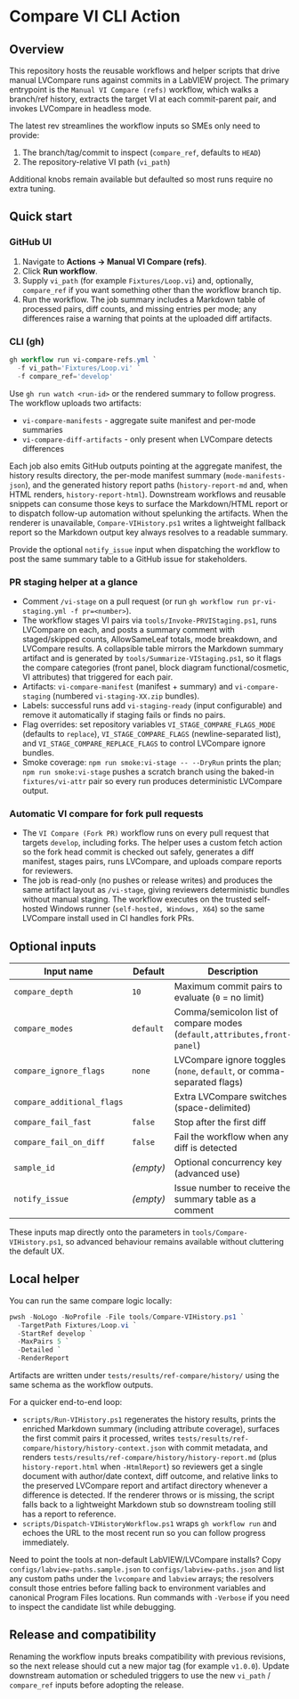 # Compare VI CLI Action

## Overview

This repository hosts the reusable workflows and helper scripts that drive manual
LVCompare runs against commits in a LabVIEW project. The primary entrypoint is the
`Manual VI Compare (refs)` workflow, which walks a branch/ref history, extracts the
target VI at each commit-parent pair, and invokes LVCompare in headless mode.

The latest rev streamlines the workflow inputs so SMEs only need to provide:

1. The branch/tag/commit to inspect (`compare_ref`, defaults to `HEAD`)
2. The repository-relative VI path (`vi_path`)

Additional knobs remain available but defaulted so most runs require no extra
tuning.

## Quick start

### GitHub UI

1. Navigate to **Actions -> Manual VI Compare (refs)**.
2. Click **Run workflow**.
3. Supply `vi_path` (for example `Fixtures/Loop.vi`) and, optionally,
   `compare_ref` if you want something other than the workflow branch tip.
4. Run the workflow. The job summary includes a Markdown table of processed
   pairs, diff counts, and missing entries per mode; any differences raise a
   warning that points at the uploaded diff artifacts.

### CLI (gh)

```powershell
gh workflow run vi-compare-refs.yml `
  -f vi_path='Fixtures/Loop.vi' `
  -f compare_ref='develop'
```

Use `gh run watch <run-id>` or the rendered summary to follow progress. The
workflow uploads two artifacts:

- `vi-compare-manifests` - aggregate suite manifest and per-mode summaries
- `vi-compare-diff-artifacts` - only present when LVCompare detects differences

Each job also emits GitHub outputs pointing at the aggregate manifest, the
history results directory, the per-mode manifest summary (`mode-manifests-json`),
and the generated history report paths (`history-report-md` and, when HTML
renders, `history-report-html`). Downstream workflows and reusable snippets can
consume those keys to surface the Markdown/HTML report or to dispatch follow-up
automation without spelunking the artifacts. When the renderer is unavailable,
`Compare-VIHistory.ps1` writes a lightweight fallback report so the Markdown
output key always resolves to a readable summary.

Provide the optional `notify_issue` input when dispatching the workflow to post
the same summary table to a GitHub issue for stakeholders.

### PR staging helper at a glance

- Comment `/vi-stage` on a pull request (or run `gh workflow run pr-vi-staging.yml -f pr=<number>`).
- The workflow stages VI pairs via `tools/Invoke-PRVIStaging.ps1`, runs LVCompare on each, and posts a summary comment
  with staged/skipped counts, AllowSameLeaf totals, mode breakdown, and LVCompare results. A collapsible table mirrors
  the Markdown summary artifact and is generated by `tools/Summarize-VIStaging.ps1`, so it flags the compare categories
  (front panel, block diagram functional/cosmetic, VI attributes) that triggered for each pair.
- Artifacts: `vi-compare-manifest` (manifest + summary) and `vi-compare-staging` (numbered `vi-staging-XX.zip` bundles).
- Labels: successful runs add `vi-staging-ready` (input configurable) and remove it automatically if staging fails or
  finds no pairs.
- Flag overrides: set repository variables `VI_STAGE_COMPARE_FLAGS_MODE` (defaults to `replace`), `VI_STAGE_COMPARE_FLAGS`
  (newline-separated list), and `VI_STAGE_COMPARE_REPLACE_FLAGS` to control LVCompare ignore bundles.
- Smoke coverage: `npm run smoke:vi-stage -- --DryRun` prints the plan; `npm run smoke:vi-stage` pushes a scratch branch
  using the baked-in `fixtures/vi-attr` pair so every run produces deterministic LVCompare output.

### Automatic VI compare for fork pull requests

- The `VI Compare (Fork PR)` workflow runs on every pull request that targets `develop`, including forks. The helper
  uses a custom fetch action so the fork head commit is checked out safely, generates a diff manifest, stages pairs,
  runs LVCompare, and uploads compare reports for reviewers.
- The job is read-only (no pushes or release writes) and produces the same artifact layout as `/vi-stage`, giving
  reviewers deterministic bundles without manual staging. The workflow executes on the trusted self-hosted Windows
  runner (`self-hosted, Windows, X64`) so the same LVCompare install used in CI handles fork PRs.

## Optional inputs

| Input name                 | Default   | Description                                                                 |
| -------------------------- | --------- | --------------------------------------------------------------------------- |
| `compare_depth`            | `10`      | Maximum commit pairs to evaluate (`0` = no limit)                           |
| `compare_modes`            | `default` | Comma/semicolon list of compare modes (`default,attributes,front-panel`) |
| `compare_ignore_flags`     | `none`    | LVCompare ignore toggles (`none`, `default`, or comma-separated flags)      |
| `compare_additional_flags` | ` `       | Extra LVCompare switches (space-delimited)                                  |
| `compare_fail_fast`        | `false`   | Stop after the first diff                                                   |
| `compare_fail_on_diff`     | `false`   | Fail the workflow when any diff is detected                                 |
| `sample_id`                | _(empty)_ | Optional concurrency key (advanced use)                                     |
| `notify_issue`             | _(empty)_ | Issue number to receive the summary table as a comment                      |

These inputs map directly onto the parameters in `tools/Compare-VIHistory.ps1`,
so advanced behaviour remains available without cluttering the default UX.

## Local helper

You can run the same compare logic locally:

```powershell
pwsh -NoLogo -NoProfile -File tools/Compare-VIHistory.ps1 `
  -TargetPath Fixtures/Loop.vi `
  -StartRef develop `
  -MaxPairs 5 `
  -Detailed `
  -RenderReport
```

Artifacts are written under `tests/results/ref-compare/history/` using the same
schema as the workflow outputs.

For a quicker end-to-end loop:

- `scripts/Run-VIHistory.ps1` regenerates the history results, prints the
  enriched Markdown summary (including attribute coverage), surfaces the first
  commit pairs it processed, writes `tests/results/ref-compare/history/history-context.json`
  with commit metadata, and renders `tests/results/ref-compare/history/history-report.md`
  (plus `history-report.html` when `-HtmlReport`) so reviewers get a single document
  with author/date context, diff outcome, and relative links to the preserved LVCompare
  report and artifact directory whenever a difference is detected. If the
  renderer throws or is missing, the script falls back to a lightweight Markdown
  stub so downstream tooling still has a report to reference.
- `scripts/Dispatch-VIHistoryWorkflow.ps1` wraps `gh workflow run` and echoes
  the URL to the most recent run so you can follow progress immediately.

Need to point the tools at non-default LabVIEW/LVCompare installs? Copy
`configs/labview-paths.sample.json` to `configs/labview-paths.json` and list any
custom paths under the `lvcompare` and `labview` arrays; the resolvers consult
those entries before falling back to environment variables and canonical Program
Files locations. Run commands with `-Verbose` if you need to inspect the
candidate list while debugging.

## Release and compatibility

Renaming the workflow inputs breaks compatibility with previous revisions, so the
next release should cut a new major tag (for example `v1.0.0`). Update downstream
automation or scheduled triggers to use the new `vi_path` / `compare_ref` inputs
before adopting the release.



